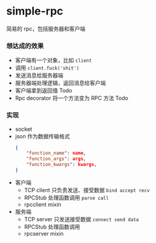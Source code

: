 # simple-rpc
简易的 rpc，包括服务器和客户端

### 想达成的效果
- 客户端有一个对象，比如 `client`
- 调用 `client.fuck('shit')`
- 发送消息给服务器端
- 服务器端处理逻辑，返回消息给客户端
- 客户端拿到返回值 Todo
- Rpc decorator 将一个方法变为 RPC 方法 Todo

### 实现
- socket
- json 作为数据传输格式
    ```json
    {
        "function_name": name,
        "function_args": args,
        "function_kwargs": kwargs,
    }
    ```
- 客户端
    - TCP client 只负责发送、接受数据 ```bind accept recv```
    - RPCStub 处理函数调用 ```parse call```
    - rpcclient mixin
- 服务端
    - TCP server 只发送接受数据 ```connect send data```
    - RPCStub 处理函数调用
    - rpcserver mixin